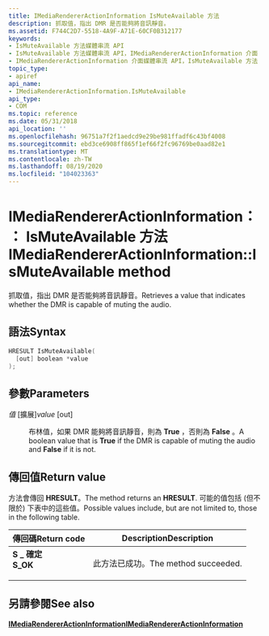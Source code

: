 ```yaml
---
title: IMediaRendererActionInformation IsMuteAvailable 方法
description: 抓取值，指出 DMR 是否能夠將音訊靜音。
ms.assetid: F744C2D7-5518-4A9F-A71E-60CF0B312177
keywords:
- IsMuteAvailable 方法媒體串流 API
- IsMuteAvailable 方法媒體串流 API，IMediaRendererActionInformation 介面
- IMediaRendererActionInformation 介面媒體串流 API，IsMuteAvailable 方法
topic_type:
- apiref
api_name:
- IMediaRendererActionInformation.IsMuteAvailable
api_type:
- COM
ms.topic: reference
ms.date: 05/31/2018
api_location: ''
ms.openlocfilehash: 96751a7f2f1aedcd9e29be981ffadf6c43bf4008
ms.sourcegitcommit: ebd3ce6908ff865f1ef66f2fc96769be0aad82e1
ms.translationtype: MT
ms.contentlocale: zh-TW
ms.lasthandoff: 08/19/2020
ms.locfileid: "104023363"
---
```

# <a name="imediarendereractioninformationismuteavailable-method"></a><span data-ttu-id="266f3-106">IMediaRendererActionInformation：： IsMuteAvailable 方法</span><span class="sxs-lookup"><span data-stu-id="266f3-106">IMediaRendererActionInformation::IsMuteAvailable method</span></span>

<span data-ttu-id="266f3-107">抓取值，指出 DMR 是否能夠將音訊靜音。</span><span class="sxs-lookup"><span data-stu-id="266f3-107">Retrieves a value that indicates whether the DMR is capable of muting the audio.</span></span>

## <a name="syntax"></a><span data-ttu-id="266f3-108">語法</span><span class="sxs-lookup"><span data-stu-id="266f3-108">Syntax</span></span>


```C++
HRESULT IsMuteAvailable(
  [out] boolean *value
);
```



## <a name="parameters"></a><span data-ttu-id="266f3-109">參數</span><span class="sxs-lookup"><span data-stu-id="266f3-109">Parameters</span></span>

<dl> <dt>

<span data-ttu-id="266f3-110">*值* \[擴展\]</span><span class="sxs-lookup"><span data-stu-id="266f3-110">*value* \[out\]</span></span>
</dt> <dd>

<span data-ttu-id="266f3-111">布林值，如果 DMR 能夠將音訊靜音，則為 **True** ，否則為 **False** 。</span><span class="sxs-lookup"><span data-stu-id="266f3-111">A boolean value that is **True** if the DMR is capable of muting the audio and **False** if it is not.</span></span>

</dd> </dl>

## <a name="return-value"></a><span data-ttu-id="266f3-112">傳回值</span><span class="sxs-lookup"><span data-stu-id="266f3-112">Return value</span></span>

<span data-ttu-id="266f3-113">方法會傳回 **HRESULT**。</span><span class="sxs-lookup"><span data-stu-id="266f3-113">The method returns an **HRESULT**.</span></span> <span data-ttu-id="266f3-114">可能的值包括 (但不限於) 下表中的這些值。</span><span class="sxs-lookup"><span data-stu-id="266f3-114">Possible values include, but are not limited to, those in the following table.</span></span>



| <span data-ttu-id="266f3-115">傳回碼</span><span class="sxs-lookup"><span data-stu-id="266f3-115">Return code</span></span>                                                                          | <span data-ttu-id="266f3-116">Description</span><span class="sxs-lookup"><span data-stu-id="266f3-116">Description</span></span>                      |
|--------------------------------------------------------------------------------------|----------------------------------|
| <dl> <span data-ttu-id="266f3-117"><dt>**S \_ 確定**</dt></span><span class="sxs-lookup"><span data-stu-id="266f3-117"><dt>**S\_OK**</dt></span></span> </dl> | <span data-ttu-id="266f3-118">此方法已成功。</span><span class="sxs-lookup"><span data-stu-id="266f3-118">The method succeeded.</span></span><br/> |



 

## <a name="see-also"></a><span data-ttu-id="266f3-119">另請參閱</span><span class="sxs-lookup"><span data-stu-id="266f3-119">See also</span></span>

<dl> <dt>

[<span data-ttu-id="266f3-120">**IMediaRendererActionInformation**</span><span class="sxs-lookup"><span data-stu-id="266f3-120">**IMediaRendererActionInformation**</span></span>](/previous-versions/windows/desktop/api/windows.media.streaming/nn-windows-media-streaming-imediarendereractioninformation)
</dt> </dl>

 

